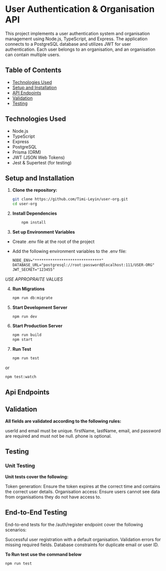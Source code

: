 # User Authentication & Organisation API

This project implements a user authentication system and organisation management using Node.js, TypeScript, and Express. The application connects to a PostgreSQL database and utilizes JWT for user authentication. Each user belongs to an organisation, and an organisation can contain multiple users.


## Table of Contents

- [Technologies Used](#technologies-used)
- [Setup and Installation](#setup-and-installation)
- [API Endpoints](#api-endpoints)
- [Validation](#validation)
- [Testing](#testing)

## Technologies Used

- Node.js
- TypeScript
- Express
- PostgreSQL
- Prisma (ORM)
- JWT (JSON Web Tokens)
- Jest & Supertest (for testing)

## Setup and Installation

1. **Clone the repository:**

   ```bash
   git clone https://github.com/Timi-Leyin/user-org.git
   cd user-org
   ```

2. **Install Dependencies**

    ```bash
        npm install
    ```

3. **Set up Environment Variables**

- Create .env file at the root of the project
- Add the following environment variables to the .env file:

    ```txt
    NODE_ENV="******************************"
    DATABASE_URL="postgresql://root:password@localhost:111/USER-ORG"
    JWT_SECRET="123455"
    ```

_USE APPROPRAITE VALUES_

4. **Run Migrations**

    ```bash
    npm run db:migrate
    ```

5. **Start Development Server**

    ```bash
    npm run dev
    ```

6. **Start Production Server**

    ```bash
    npm run build
    npm start
    ```

7. **Run Test**

    ```bash
    npm run test
    ```

or

```bash
npm test:watch
```

## Api Endpoints



## Validation

**All fields are validated according to the following rules:**

userId and email must be unique.
firstName, lastName, email, and password are required and must not be null.
phone is optional.

## Testing
### Unit Testing
**Unit tests cover the following:**

Token generation: Ensure the token expires at the correct time and contains the correct user details.
Organisation access: Ensure users cannot see data from organisations they do not have access to.

## End-to-End Testing
End-to-end tests for the /auth/register endpoint cover the following scenarios:

Successful user registration with a default organisation.
Validation errors for missing required fields.
Database constraints for duplicate email or user ID.

**To Run test use the command below**
```bash
npm run test
```